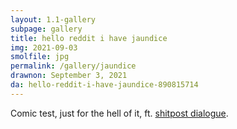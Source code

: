 ```yaml
---
layout: 1.1-gallery
subpage: gallery
title: hello reddit i have jaundice
img: 2021-09-03
smolfile: jpg
permalink: /gallery/jaundice
drawnon: September 3, 2021
da: hello-reddit-i-have-jaundice-890815714
---
```

Comic test, just for the hell of it, ft. <a href="https://iguanamouth.tumblr.com/post/170897148512/deanky-ktdx-deanky-some-people-have-moneys/amp" target="_blank">shitpost dialogue</a>.